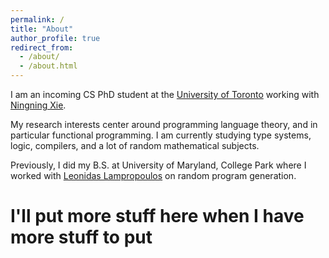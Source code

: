 ```yaml
---
permalink: /
title: "About"
author_profile: true
redirect_from: 
  - /about/
  - /about.html
---
```


I am an incoming CS PhD student at the [University of Toronto](https://www.utoronto.ca/) working with [Ningning Xie](https://xnning.github.io/). 

My research interests center around programming language theory, and in particular functional programming. I am currently studying type systems, logic, compilers, and a lot of random mathematical subjects.

Previously, I did my B.S. at University of Maryland, College Park where I worked with [Leonidas Lampropoulos](https://lemonidas.github.io/) on random program generation.

I'll put more stuff here when I have more stuff to put
======

